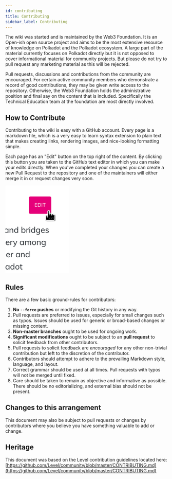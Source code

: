 ```yaml
---
id: contributing
title: Contributing
sidebar_label: Contributing
---
```


The wiki was started and is maintained by the Web3 Foundation. It is an Open-ish open source project and aims to be
the most extensive resource of knowledge on Polkadot and the Polkadot ecosystem. A large part of the material currently
focuses on Polkadot directly but it is not opposed to cover informational material for community projects. But please
do not try to pull request any marketing material as this will be rejected.

Pull requests, discussions and contributions from the community are encouraged. For certain active community members who
demonstrate a record of good contributions, they may be given write access to the repository. Otherwise, the Web3
Foundation holds the administrative position and final say on the content that is included. Specifically the Technical
Education team at the foundation are most directly involved.

## How to Contribute

Contributing to the wiki is easy with a GitHub account. Every page is a markdown file, which is a very easy to learn
syntax extension to plain text that makes creating links, rendering images, and nice-looking formatting simple.

Each page has an "Edit" button on the top right of the content. By clicking this button you are taken to the GitHub
text editor in which you can make your edits directly. When you've completed your changes you can create a new Pull
Request to the repository and one of the maintainers will either merge it in or request changes very soon.

![](assets/edit_button.png)

## Rules

There are a few basic ground-rules for contributors:

1. **No `--force` pushes** or modifying the Git history in any way.
2. Pull requests are preferred to issues, especially for small changes such as typos. Issues should be used for generic or broad-based changes or missing content.
3. **Non-master branches** ought to be used for ongoing work.
4. **Significant modifications** ought to be subject to an **pull request** to solicit feedback from other contributors.
5. Pull requests to solicit feedback are _encouraged_ for any other non-trivial contribution but left to the discretion of the contributor.
6. Contributors should attempt to adhere to the prevailing Markdown style, language, and layout.
7. Correct grammar should be used at all times. Pull requests with typos will not be merged until fixed.
8. Care should be taken to remain as objective and informative as possible. There should be no editorializing, and external bias should not be present.

## Changes to this arrangement

This document may also be subject to pull requests or changes by contributors where you believe you have something valuable to add or change.

## Heritage

This document was based on the Level contribution guidelines located here: [https://github.com/Level/community/blob/master/CONTRIBUTING.md](https://github.com/Level/community/blob/master/CONTRIBUTING.md)
